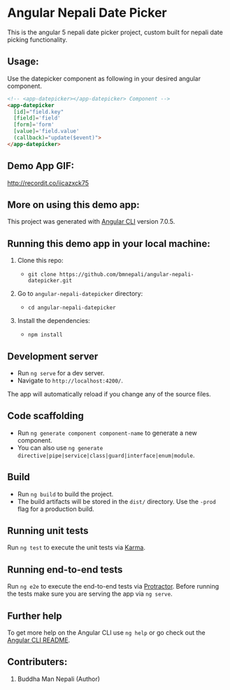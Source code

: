 # Angular Nepali Date Picker

This is the angular 5 nepali date picker project, custom built for nepali date picking functionality.

## Usage:

Use the datepicker component as following in your desired angular component.

```html
<!-- <app-datepicker></app-datepicker> Component -->
<app-datepicker 
  [id]="field.key" 
  [field]='field' 
  [form]='form' 
  [value]='field.value' 
  (callback)="update($event)">
</app-datepicker>
```

## Demo App GIF:

http://recordit.co/iicazxck75

## More on using this demo app:

This project was generated with [Angular CLI](https://github.com/angular/angular-cli) version 7.0.5.

## Running this demo app in your local machine:

1. Clone this repo:
   - `git clone https://github.com/bmnepali/angular-nepali-datepicker.git`

2. Go to `angular-nepali-datepicker` directory:
   - `cd angular-nepali-datepicker`

3. Install the dependencies:
   - `npm install`

## Development server

- Run `ng serve` for a dev server. 
- Navigate to `http://localhost:4200/`. 

The app will automatically reload if you change any of the source files.

## Code scaffolding

- Run `ng generate component component-name` to generate a new component. 
- You can also use `ng generate directive|pipe|service|class|guard|interface|enum|module`.

## Build

- Run `ng build` to build the project. 
- The build artifacts will be stored in the `dist/` directory. Use the `-prod` flag for a production build.

## Running unit tests

Run `ng test` to execute the unit tests via [Karma](https://karma-runner.github.io).

## Running end-to-end tests

Run `ng e2e` to execute the end-to-end tests via [Protractor](http://www.protractortest.org/).
Before running the tests make sure you are serving the app via `ng serve`.

## Further help

To get more help on the Angular CLI use `ng help` or go check out the [Angular CLI README](https://github.com/angular/angular-cli/blob/master/README.md).

## Contributers:
1. Buddha Man Nepali (Author)
